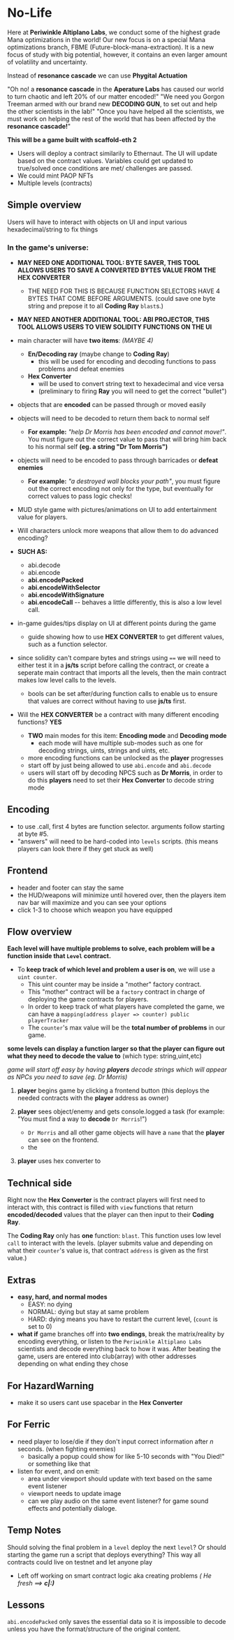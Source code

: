 # No-Life

Here at **Periwinkle Altiplano Labs**, we conduct some of the highest grade Mana optimizations in the world!
Our new focus is on a special Mana optimizations branch, FBME (Future-block-mana-extraction).
It is a new focus of study with big potential, however, it contains an even larger amount of volatility and uncertainty.

Instead of **resonance cascade** we can use **Phygital Actuation**

"Oh no! a **resonance cascade** in the **Aperature Labs** has caused our world to turn chaotic and left 20% of our matter encoded!"
"We need you Gorgon Treeman armed with our brand new **DECODING GUN**, to set out and help the other scientists in the lab!"
"Once you have helped all the scientists, we must work on helping the rest of the world that has been affected by the **resonance cascade!**"

**This will be a game built with scaffold-eth 2**

- Users will deploy a contract similarily to Ethernaut. The UI will update based on the contract values.
  Variables could get updated to true/solved once conditions are met/ challenges are passed.
- We could mint PAOP NFTs
- Multiple levels (contracts)

## Simple overview

Users will have to interact with objects on UI and input various hexadecimal/string to fix things

### In the game's universe:

- **MAY NEED ONE ADDITIONAL TOOL: **BYTE SAVER**, THIS TOOL ALLOWS USERS TO SAVE A CONVERTED BYTES VALUE FROM THE HEX CONVERTER**
  - THE NEED FOR THIS IS BECAUSE FUNCTION SELECTORS HAVE 4 BYTES THAT COME BEFORE ARGUMENTS. (could save one byte string and prepose it to all **Coding Ray** `blast`s.)
- **MAY NEED ANOTHER ADDITIONAL TOOL: **ABI PROJECTOR**, THIS TOOL ALLOWS USERS TO VIEW SOLIDITY FUNCTIONS ON THE UI**

- main character will have **two items**: _(MAYBE 4)_
  - **En/Decoding ray** (maybe change to **Coding Ray**)
    - this will be used for encoding and decoding functions to pass problems and defeat enemies
  - **Hex Converter**
    - will be used to convert string text to hexadecimal and vice versa
    - (preliminary to firing **Ray** you will need to get the correct "bullet")
- objects that are **encoded** can be passed through or moved easily
- objects will need to be decoded to return them back to normal self
  - **For example:** _"help Dr Morris has been encoded and cannot move!"_. You must figure out the correct value to pass that will bring him back to his normal self **(eg. a string "Dr Tom Morris")**
- objects will need to be encoded to pass through barricades or **defeat enemies**
  - **For example:** _"a destroyed wall blocks your path"_, you must figure out the correct encoding not only for the type, but eventually for correct values to pass logic checks!
- MUD style game with pictures/animations on UI to add entertainment value for players.
- Will characters unlock more weapons that allow them to do advanced encoding?
- **SUCH AS:**
  - abi.decode
  - abi.encode
  - **abi.encodePacked**
  - **abi.encodeWithSelector**
  - **abi.encodeWithSignature**
  - **abi.encodeCall** -- behaves a little differently, this is also a low level call.
- in-game guides/tips display on UI at different points during the game
  - guide showing how to use **HEX CONVERTER** to get different values, such as a function selector.
- since solidity can't compare bytes and strings using `==` we will need to either test it in a **js/ts** script before calling the contract, or create a seperate main contract that imports all the levels, then the main contract makes low level calls to the levels.

  - bools can be set after/during function calls to enable us to ensure that values are correct without having to use **js/ts** first.

- Will the **HEX CONVERTER** be a contract with many different encoding functions? **YES**
  - **TWO** main modes for this item: **Encoding mode** and **Decoding mode**
    - each mode will have multiple sub-modes such as one for decoding strings, uints, strings and uints, etc.
  - more encoding functions can be unlocked as the **player** progresses
  - start off by just being allowed to use `abi.encode` and `abi.decode`
  - users will start off by decoding NPCS such as **Dr Morris**, in order to do this **players** need to set their **Hex Converter** to decode string mode

## Encoding

- to use .call, first 4 bytes are function selector. arguments follow starting at byte #5.
- "answers" will need to be hard-coded into `levels` scripts. (this means players can look there if they get stuck as well)

## Frontend

- header and footer can stay the same
- the HUD/weapons will minimize until hovered over, then the players item nav bar will maximize and you can see your options
- click 1-3 to choose which weapon you have equipped

## Flow overview

**Each level will have multiple problems to solve, each problem will be a function inside that `Level` contract.**

- To **keep track of which level and problem a user is on**, we will use a `uint counter`.
  - This uint counter may be inside a "mother" factory contract.
  - This "mother" contract will be a `factory` contract in charge of deploying the game contracts for players.
  - In order to keep track of what players have completed the game, we can have a `mapping(address player => counter) public playerTracker`
  - The `counter`'s max value will be the **total number of problems** in our game.

**some levels can display a function larger so that the player can figure out what they need to decode the value to** (which type: string,uint,etc)

_game will start off easy by having **players** decode strings which will appear as NPCs you need to save (eg. Dr Morris)_

1. **player** begins game by clicking a frontend button (this deploys the needed contracts with the **player** address as owner)

2. **player** sees object/enemy and gets console.logged a task (for example: "You must find a way to **decode** `Dr Morris`!")
   - `Dr Morris` and all other game objects will have a `name` that the **player** can see on the frontend.
   - the
3. **player** uses hex converter to

## Technical side

Right now the **Hex Converter** is the contract players will first need to interact with, this contract is filled with `view` functions that return **encoded/decoded** values that the player can then input to their **Coding Ray**.

The **Coding Ray** only has **one** function: `blast`. This function uses low level `call` to interact with the levels. (player submits value and depending on what their `counter`'s value is, that contract `address` is given as the first value.)

## Extras

- **easy, hard, and normal modes**
  - EASY: no dying
  - NORMAL: dying but stay at same problem
  - HARD: dying means you have to restart the current level, (`count` is set to 0)
- **what if** game branches off into **two endings**, break the matrix/reality by encoding everything, or listen to the `Periwinkle Altiplano Labs` scientists and decode everything back to how it was. After beating the game, users are entered into club(array) with other addresses depending on what ending they chose

## For HazardWarning

- make it so users cant use spacebar in the **Hex Converter**

## For Ferric

- need player to lose/die if they don't input correct information after _n_ seconds. (when fighting enemies)
  - basically a popup could show for like 5-10 seconds with "You Died!" or something like that
- listen for event, and on emit:
  - area under viewport should update with text based on the same event listener
  - viewport needs to update image
  - can we play audio on the same event listener? for game sound effects and potentially dialoge.

## Temp Notes

Should solving the final problem in a `level` deploy the next `level`?
Or should starting the game run a script that deploys everything? This way all contracts could live on testnet and let anyone play

- Left off working on smart contract logic aka creating problems _( He fresh ==> **c|:)**_

## Lessons

`abi.encodePacked` only saves the essential data so it is impossible to decode unless you have the format/structure of the original content.
